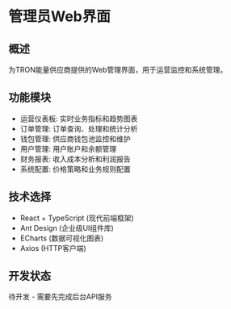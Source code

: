 # 管理员Web界面

## 概述
为TRON能量供应商提供的Web管理界面，用于运营监控和系统管理。

## 功能模块
- 运营仪表板: 实时业务指标和趋势图表
- 订单管理: 订单查询、处理和统计分析
- 钱包管理: 供应商钱包池监控和维护
- 用户管理: 用户账户和余额管理
- 财务报表: 收入成本分析和利润报告
- 系统配置: 价格策略和业务规则配置

## 技术选择
- React + TypeScript (现代前端框架)
- Ant Design (企业级UI组件库)
- ECharts (数据可视化图表)
- Axios (HTTP客户端)

## 开发状态
待开发 - 需要先完成后台API服务
